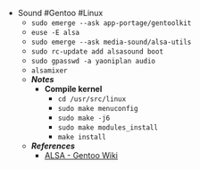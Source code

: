 - Sound #Gentoo #Linux
	- `sudo emerge --ask app-portage/gentoolkit`
	- `euse -E alsa`
	- `sudo emerge --ask media-sound/alsa-utils`
	- `sudo rc-update add alsasound boot`
	- `sudo gpasswd -a yaoniplan audio`
	- `alsamixer`
	- ***Notes***
		- **Compile kernel**
			- `cd /usr/src/linux`
			- `sudo make menuconfig`
			- `sudo make -j6`
			- `sudo make modules_install`
			- `make install`
	- ***References***
		- [ALSA - Gentoo Wiki](https://wiki.gentoo.org/wiki/ALSA)